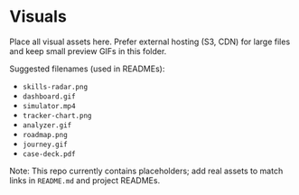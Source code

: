 # Visuals

Place all visual assets here. Prefer external hosting (S3, CDN) for large files and keep small preview GIFs in this folder.

Suggested filenames (used in READMEs):
- `skills-radar.png`
- `dashboard.gif`
- `simulator.mp4`
- `tracker-chart.png`
- `analyzer.gif`
- `roadmap.png`
- `journey.gif`
- `case-deck.pdf`

Note: This repo currently contains placeholders; add real assets to match links in `README.md` and project READMEs.
